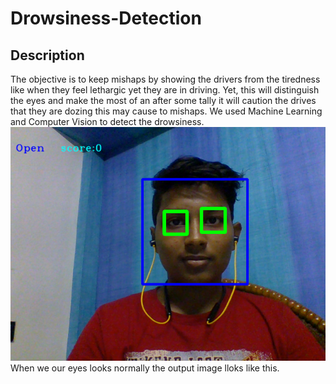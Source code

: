# Drowsiness-Detection
## Description
The objective is to keep mishaps by showing the drivers from the tiredness like when they feel lethargic yet they are in driving. Yet, this will distinguish the eyes and make the most of an after some tally it will caution the drives that they are dozing this may cause to mishaps.
We used Machine Learning and Computer Vision to detect the drowsiness.
![](/sample.png)
When we our eyes looks normally the output image lloks like this.
